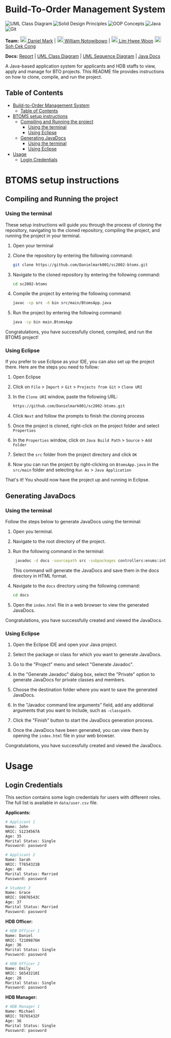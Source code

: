 # Build-To-Order Management System

![UML Class Diagram](https://img.shields.io/badge/UML%20Class%20Diagram-1976D2?style=for-the-badge&logoColor=white)
![Solid Design Principles](https://img.shields.io/badge/SOLID%20Design%20Principles-C71A36?style=for-the-badge&logoColor=white)
![OOP Concepts](https://img.shields.io/badge/OOP%20Concepts-C71A36?style=for-the-badge&logoColor=white)
![Java](https://img.shields.io/badge/java-%23ED8B00.svg?style=for-the-badge&logo=java&logoColor=white)
![Git](https://img.shields.io/badge/git-%23F05033.svg?style=for-the-badge&logo=git&logoColor=white)

**Team:** [<img src="https://github.com/Danielmark001.png" height="20" width="20" /> Daniel Mark](https://github.com/Danielmark001) |
[<img src="https://github.com/WilliamN40.png" height="20" width="20" /> William Notowibowo](https://github.com/WilliamN40) |
[<img src="https://github.com/Hweewoon151.png" height="20" width="20" /> Lim Hwee Woon](https://github.com/Hweewoon151)
[<img src="https://github.com/CekCong.png" height="20" width="20" /> Soh Cek Cong](https://github.com/CekCong)


**Docs:** [Report](https://github.com/Danielmark001/sc2002-btoms/blob/main/report.pdf) | 
[UML Class Diagram](https://github.com/Danielmark001/sc2002-btoms/blob/main/uml%20diagram/uml-class-diagram.jpg) |
[UML Sequence Diagram](https://github.com/Danielmark001/sc2002-btoms/blob/main/uml%20diagram/uml-sequence-diagram.png) | 
[Java Docs](https://Danielmark001.github.io/sc2002_btoms/module-summary.html)

A Java-based application system for applicants and HDB staffs to view, apply and manage for BTO projects. This README file provides instructions on how to clone, compile, and run the project.

## Table of Contents

- [Build-to-Order Management System](#build-to-order-management-system)
  - [Table of Contents](#table-of-contents)
- [BTOMS setup instructions](#btoms-setup-instructions)
  - [Compiling and Running the project](#compiling-and-running-the-project)
    - [Using the terminal](#using-the-terminal)
    - [Using Eclipse](#using-eclipse)
  - [Generating JavaDocs](#generating-javadocs)
    - [Using the terminal](#using-the-terminal-1)
    - [Using Eclipse](#using-eclipse-1)
- [Usage](#usage)
  - [Login Credentials](#login-credentials)

# BTOMS setup instructions

## Compiling and Running the project

### Using the terminal

These setup instructions will guide you through the process of cloning the repository, navigating to the cloned repository, compiling the project, and running the project in your terminal.

1. Open your terminal

2. Clone the repository by entering the following command:

   ```bash
   git clone https://github.com/Danielmark001/sc2002-btoms.git
   ```

3. Navigate to the cloned repository by entering the following command:

   ```bash
   cd sc2002-btoms
   ```

4. Compile the project by entering the following command:

   ```bash
   javac -cp src -d bin src/main/BtomsApp.java
   ```

5. Run the project by entering the following command:

   ```bash
   java -cp bin main.BtomsApp
   ```

Congratulations, you have successfully cloned, compiled, and run the BTOMS project!

### Using Eclipse

If you prefer to use Eclipse as your IDE, you can also set up the project there. Here are the steps you need to follow:

1. Open Eclipse
2. Click on `File` > `Import` > `Git` > `Projects from Git` > `Clone URI`
3. In the `Clone URI` window, paste the following URL:

   ```bash
   https://github.com/Danielmark001/sc2002-btoms.git
   ```

4. Click `Next` and follow the prompts to finish the cloning process
5. Once the project is cloned, right-click on the project folder and select `Properties`
6. In the `Properties` window, click on `Java Build Path` > `Source` > `Add Folder`
7. Select the `src` folder from the project directory and click `OK`
8. Now you can run the project by right-clicking on `BtomsApp.java` in the `src/main` folder and selecting `Run As` > `Java Application`

That's it! You should now have the project up and running in Eclipse.

## Generating JavaDocs

### Using the terminal

Follow the steps below to generate JavaDocs using the terminal:

1. Open you terminal.
2. Navigate to the root directory of the project.
3. Run the following command in the terminal:

   ```bash
    javadoc -d docs -sourcepath src -subpackages controllers:enums:interfaces:main:models:services:stores:utils:views -private
   ```

   This command will generate the JavaDocs and save them in the docs directory in HTML format.

4. Navigate to the `docs` directory using the following command:

   ```bash
   cd docs
   ```

5. Open the `index.html` file in a web browser to view the generated JavaDocs.

Congratulations, you have successfully created and viewed the JavaDocs.

### Using Eclipse

1. Open the Eclipse IDE and open your Java project.

2. Select the package or class for which you want to generate JavaDocs.

3. Go to the "Project" menu and select "Generate Javadoc".

4. In the "Generate Javadoc" dialog box, select the "Private" option to generate JavaDocs for private classes and members.

5. Choose the destination folder where you want to save the generated JavaDocs.

6. In the "Javadoc command line arguments" field, add any additional arguments that you want to include, such as `-classpath`.

7. Click the "Finish" button to start the JavaDocs generation process.

8. Once the JavaDocs have been generated, you can view them by opening the `index.html` file in your web browser.

Congratulations, you have successfully created and viewed the JavaDocs.

# Usage

## Login Credentials

This section contains some login credentials for users with different roles. The full list is available in `data/user.csv` file.

**Applicants:**

```bash
# Applicant 1
Name: John
NRIC: S1234567A
Age: 35  
Marital Status: Single
Password: password

# Applicant 2
Name: Sarah
NRIC: T7654321B
Age: 40
Marital Status: Married
Password: password

# Student 3
Name: Grace
NRIC: S9876543C
Age: 37
Marital Status: Married
Password: password
```

**HDB Officer:**

```bash
# HDB Officer 1
Name: Daniel
NRIC: T2109876H
Age: 36
Marital Status: Single
Password: password

# HDB Officer 2
Name: Emily
NRIC: S6543210I  
Age: 28
Marital Status: Single
Password: password
```

**HDB Manager:**
```bash
# HDB Manager 1
Name: Michael
NRIC: T8765432F
Age: 36
Marital Status: Single
Password: password
```
